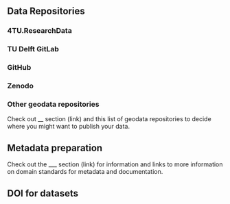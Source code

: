 ## Data Repositories

### 4TU.ResearchData

### TU Delft GitLab

### GitHub

### Zenodo

### Other geodata repositories

Check out __ section (link) and this list of geodata repositories to decide where you might want to publish your data.

## Metadata preparation

Check out the ___ section (link) for information and links to more information on domain standards for metadata and documentation. 

## DOI for datasets


